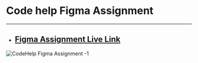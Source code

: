 # Code help Figma Assignment

---

- ## [Figma Assignment Live Link]()
  
![CodeHelp Figma Assignment -1](https://user-images.githubusercontent.com/112545072/212733111-5159e4de-e1b9-4f1e-abf2-f81d41b9fc8e.png)
